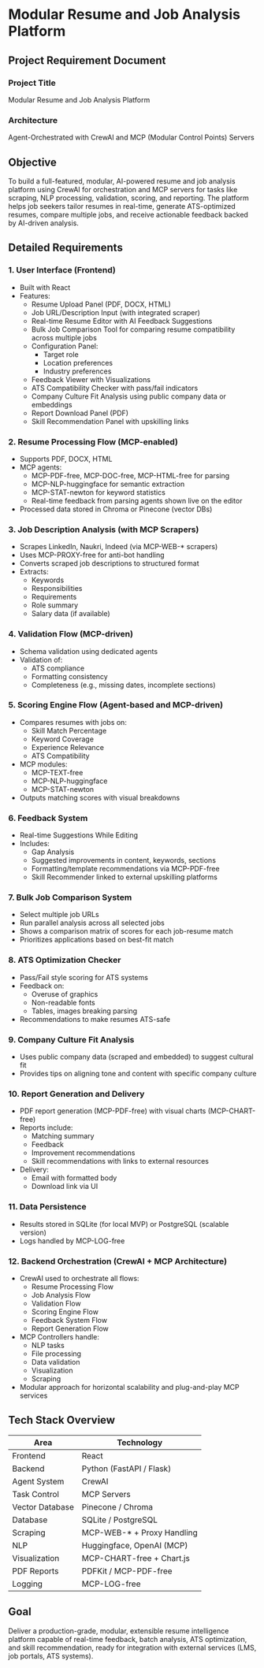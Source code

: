 # Modular Resume and Job Analysis Platform

## Project Requirement Document

### Project Title
Modular Resume and Job Analysis Platform

### Architecture
Agent-Orchestrated with CrewAI and MCP (Modular Control Points) Servers

## Objective
To build a full-featured, modular, AI-powered resume and job analysis platform using CrewAI for orchestration and MCP servers for tasks like scraping, NLP processing, validation, scoring, and reporting. The platform helps job seekers tailor resumes in real-time, generate ATS-optimized resumes, compare multiple jobs, and receive actionable feedback backed by AI-driven analysis.

## Detailed Requirements

### 1. User Interface (Frontend)
- Built with React
- Features:
  - Resume Upload Panel (PDF, DOCX, HTML)
  - Job URL/Description Input (with integrated scraper)
  - Real-time Resume Editor with AI Feedback Suggestions
  - Bulk Job Comparison Tool for comparing resume compatibility across multiple jobs
  - Configuration Panel:
    - Target role
    - Location preferences
    - Industry preferences
  - Feedback Viewer with Visualizations
  - ATS Compatibility Checker with pass/fail indicators
  - Company Culture Fit Analysis using public company data or embeddings
  - Report Download Panel (PDF)
  - Skill Recommendation Panel with upskilling links

### 2. Resume Processing Flow (MCP-enabled)
- Supports PDF, DOCX, HTML
- MCP agents:
  - MCP-PDF-free, MCP-DOC-free, MCP-HTML-free for parsing
  - MCP-NLP-huggingface for semantic extraction
  - MCP-STAT-newton for keyword statistics
  - Real-time feedback from parsing agents shown live on the editor
- Processed data stored in Chroma or Pinecone (vector DBs)

### 3. Job Description Analysis (with MCP Scrapers)
- Scrapes LinkedIn, Naukri, Indeed (via MCP-WEB-* scrapers)
- Uses MCP-PROXY-free for anti-bot handling
- Converts scraped job descriptions to structured format
- Extracts:
  - Keywords
  - Responsibilities
  - Requirements
  - Role summary
  - Salary data (if available)

### 4. Validation Flow (MCP-driven)
- Schema validation using dedicated agents
- Validation of:
  - ATS compliance
  - Formatting consistency
  - Completeness (e.g., missing dates, incomplete sections)

### 5. Scoring Engine Flow (Agent-based and MCP-driven)
- Compares resumes with jobs on:
  - Skill Match Percentage
  - Keyword Coverage
  - Experience Relevance
  - ATS Compatibility
- MCP modules:
  - MCP-TEXT-free
  - MCP-NLP-huggingface
  - MCP-STAT-newton
- Outputs matching scores with visual breakdowns

### 6. Feedback System
- Real-time Suggestions While Editing
- Includes:
  - Gap Analysis
  - Suggested improvements in content, keywords, sections
  - Formatting/template recommendations via MCP-PDF-free
  - Skill Recommender linked to external upskilling platforms

### 7. Bulk Job Comparison System
- Select multiple job URLs
- Run parallel analysis across all selected jobs
- Shows a comparison matrix of scores for each job-resume match
- Prioritizes applications based on best-fit match

### 8. ATS Optimization Checker
- Pass/Fail style scoring for ATS systems
- Feedback on:
  - Overuse of graphics
  - Non-readable fonts
  - Tables, images breaking parsing
- Recommendations to make resumes ATS-safe

### 9. Company Culture Fit Analysis
- Uses public company data (scraped and embedded) to suggest cultural fit
- Provides tips on aligning tone and content with specific company culture

### 10. Report Generation and Delivery
- PDF report generation (MCP-PDF-free) with visual charts (MCP-CHART-free)
- Reports include:
  - Matching summary
  - Feedback
  - Improvement recommendations
  - Skill recommendations with links to external resources
- Delivery:
  - Email with formatted body
  - Download link via UI

### 11. Data Persistence
- Results stored in SQLite (for local MVP) or PostgreSQL (scalable version)
- Logs handled by MCP-LOG-free

### 12. Backend Orchestration (CrewAI + MCP Architecture)
- CrewAI used to orchestrate all flows:
  - Resume Processing Flow
  - Job Analysis Flow
  - Validation Flow
  - Scoring Engine Flow
  - Feedback System Flow
  - Report Generation Flow
- MCP Controllers handle:
  - NLP tasks
  - File processing
  - Data validation
  - Visualization
  - Scraping
- Modular approach for horizontal scalability and plug-and-play MCP services

## Tech Stack Overview

| Area             | Technology                   |
| ---------------- | ---------------------------- |
| Frontend         | React                        |
| Backend          | Python (FastAPI / Flask)     |
| Agent System     | CrewAI                       |
| Task Control     | MCP Servers                  |
| Vector Database  | Pinecone / Chroma            |
| Database         | SQLite / PostgreSQL          |
| Scraping         | MCP-WEB-* + Proxy Handling   |
| NLP              | Huggingface, OpenAI (MCP)    |
| Visualization    | MCP-CHART-free + Chart.js    |
| PDF Reports      | PDFKit / MCP-PDF-free        |
| Logging          | MCP-LOG-free                 |

## Goal
Deliver a production-grade, modular, extensible resume intelligence platform capable of real-time feedback, batch analysis, ATS optimization, and skill recommendation, ready for integration with external services (LMS, job portals, ATS systems).
